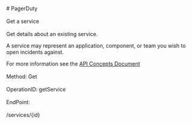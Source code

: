 <br>#     PagerDuty</br>
<br>Get a service</br>
<br>Get details about an existing service.

A service may represent an application, component, or team you wish to open incidents against.

For more information see the [API Concepts Document](../../docs/CONCEPTS.md#services)
</br>
<br>Method: Get</br>
<br>OperationID: getService</br>
<br>EndPoint:</br>
<br>/services/{id}</br>
